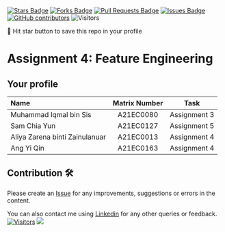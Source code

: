 <a href="https://github.com/drshahizan/Python_EDA/stargazers"><img src="https://img.shields.io/github/stars/drshahizan/Python_EDA" alt="Stars Badge"/></a>
<a href="https://github.com/drshahizan/Python_EDA/network/members"><img src="https://img.shields.io/github/forks/drshahizan/Python_EDA" alt="Forks Badge"/></a>
<a href="https://github.com/drshahizan/Python_EDA/pulls"><img src="https://img.shields.io/github/issues-pr/drshahizan/Python_EDA" alt="Pull Requests Badge"/></a>
<a href="https://github.com/drshahizan/Python_EDA/issues"><img src="https://img.shields.io/github/issues/drshahizan/Python_EDA" alt="Issues Badge"/></a>
<a href="https://github.com/drshahizan/Python_EDA/graphs/contributors"><img alt="GitHub contributors" src="https://img.shields.io/github/contributors/drshahizan/Python_EDA?color=2b9348"></a>
![Visitors](https://api.visitorbadge.io/api/visitors?path=https%3A%2F%2Fgithub.com%2Fdrshahizan%2FPython_EDA&labelColor=%23d9e3f0&countColor=%23697689&style=flat)

🌟 Hit star button to save this repo in your profile

# Assignment 4: Feature Engineering

## Your profile

| Name                                     | Matrix Number | Task |
| :---------------------------------------- | :-------------: | :-------------:
|Muhammad Iqmal bin Sis | A21EC0080     | Assignment 3
|Sam Chia Yun   |A21EC0127 | Assignment 5
|Aliya Zarena binti Zainulanuar | A21EC0013 |  Assignment 4
|Ang Yi Qin  | A21EC0163  |  Assignment 4



## Contribution 🛠️
Please create an [Issue](https://github.com/drshahizan/Python_EDA/issues) for any improvements, suggestions or errors in the content.

You can also contact me using [Linkedin](https://www.linkedin.com/in/drshahizan/) for any other queries or feedback.
[![Visitors](https://api.visitorbadge.io/api/visitors?path=https%3A%2F%2Fgithub.com%2Fdrshahizan&labelColor=%23697689&countColor=%23555555&style=plastic)](https://visitorbadge.io/status?path=https%3A%2F%2Fgithub.com%2Fdrshahizan)
![](https://hit.yhype.me/github/profile?user_id=81284918)

